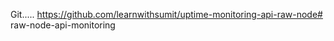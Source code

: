 Git.....
https://github.com/learnwithsumit/uptime-monitoring-api-raw-node#   r a w - n o d e - a p i - m o n i t o r i n g  
 